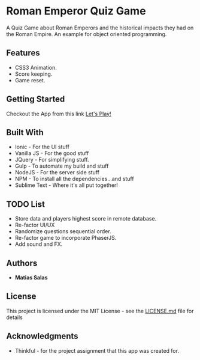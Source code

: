 # Roman Emperor Quiz Game


A Quiz Game about Roman Emperors and the historical impacts they had on the Roman Empire.  An example for object oriented programming.


## Features
* CSS3 Animation.
* Score keeping.
* Game reset.


## Getting Started

Checkout the App from this link [Let's Play!](http://msalas74.github.io/quiz-game-refactored/build/index.html) 


## Built With

* Ionic - For the UI stuff
* Vanilla JS - For the good stuff
* JQuery - For simplifying stuff.
* Gulp - To automate my build and stuff
* NodeJS - For the server side stuff
* NPM - To install all the dependencies...and stuff
* Sublime Text - Where it's all put together!


## TODO List

* Store data and players highest score in remote database.
* Re-factor UI/UX
* Randomize questions sequential order.
* Re-factor game to incorporate PhaserJS.
* Add sound and FX.



## Authors

* **Matias Salas**


## License

This project is licensed under the MIT License - see the [LICENSE.md](LICENSE.md) file for details


## Acknowledgments

* Thinkful - for the project assignment that this app was created for.
